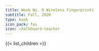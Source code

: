 ```yaml
---
title: Week No. 9 Wireless Fingerprints
subtitle: Fall, 2020
type: book
icon_pack: fas
icon: chalkboard-teacher
---
```


{{< list_children >}}

